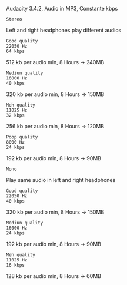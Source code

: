 Audacity 3.4.2, Audio in MP3, Constante kbps

	Stereo
Left and right headphones play different audios

	Good quality
	22050 Hz
	64 kbps
512 kb per audio min, 8 Hours -> 240MB

	Mediun quality
	16000 Hz
	40 kbps
320 kb per audio min, 8 Hours -> 150MB

	Meh quality
	11025 Hz
	32 kbps
256 kb per audio min, 8 Hours -> 120MB

	Poop quality
	8000 Hz
	24 kbps
192 kb per audio min, 8 Hours -> 90MB

	Mono
Play same audio in left and right headphones

	Good quality
	22050 Hz
	40 kbps
320 kb per audio min, 8 Hours -> 150MB

	Mediun quality
	16000 Hz
	24 kbps
192 kb per audio min, 8 Hours -> 90MB

	Meh quality
	11025 Hz
	16 kbps
128 kb per audio min, 8 Hours -> 60MB
